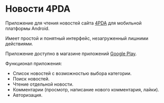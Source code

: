 # Новости 4PDA

Приложение для чтения новостей сайта [4PDA](http://4pda.ru) для мобильной платформы Android.

Имеет простой и понятный интерфейс, незагруженный лишними действиями.

Приложение доступно в магазине приложений [Google Play](https://play.google.com/store/apps/details?id=four.pda).

Функционал приложения:
* Список новостей с возможностью выбора категории.
* Поиск новостей.
* Чтение отдельной новости.
* Комментарии (просмотр, написание нового комментария, лайки).
* Авторизация.
